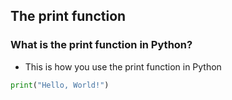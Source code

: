 ## The print function

### What is the print function in Python?

* This is how you use the print function in Python
```python
print("Hello, World!")
```
